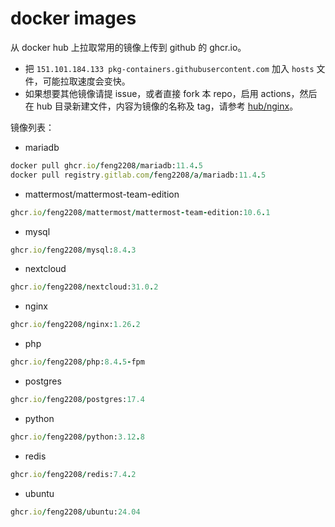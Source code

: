 # docker images
从 docker hub 上拉取常用的镜像上传到 github 的 ghcr.io。

- 把 `151.101.184.133 pkg-containers.githubusercontent.com` 加入 `hosts` 文件，可能拉取速度会变快。
- 如果想要其他镜像请提 issue，或者直接 fork 本 repo，启用 actions，然后在 hub 目录新建文件，内容为镜像的名称及 tag，请参考 [hub/nginx](https://github.com/feng2208/docker-images/blob/main/hub/nginx)。

镜像列表：
- mariadb
```ruby
docker pull ghcr.io/feng2208/mariadb:11.4.5
docker pull registry.gitlab.com/feng2208/a/mariadb:11.4.5
```

- mattermost/mattermost-team-edition
```ruby
ghcr.io/feng2208/mattermost/mattermost-team-edition:10.6.1
```

- mysql
```ruby
ghcr.io/feng2208/mysql:8.4.3
```

- nextcloud
```ruby
ghcr.io/feng2208/nextcloud:31.0.2
```

- nginx
```ruby
ghcr.io/feng2208/nginx:1.26.2
```

- php
```ruby
ghcr.io/feng2208/php:8.4.5-fpm
```

- postgres
```ruby
ghcr.io/feng2208/postgres:17.4
```

- python
```ruby
ghcr.io/feng2208/python:3.12.8
```

- redis
```ruby
ghcr.io/feng2208/redis:7.4.2
```

- ubuntu
```ruby
ghcr.io/feng2208/ubuntu:24.04
```

